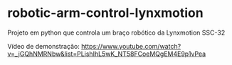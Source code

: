 # robotic-arm-control-lynxmotion
Projeto em python que controla um braço robótico da Lynxmotion SSC-32

Vídeo de demonstração: https://www.youtube.com/watch?v=_jGQhNMRNbw&list=PLishIhL5wK_NT58FCoeMQgEM4E9p1vPea
